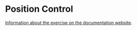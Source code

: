 # Position Control

[Information about the exercise on the documentation website](https://jderobot.github.io/RoboticsAcademy/exercises/Drones/position_control).
